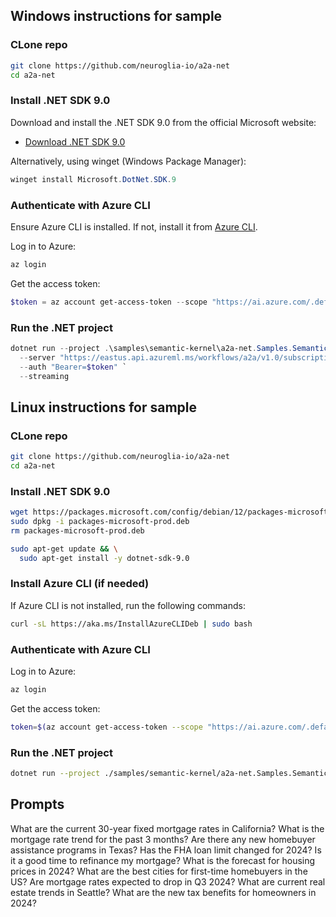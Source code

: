 
## Windows instructions for sample

### CLone repo
```bash
git clone https://github.com/neuroglia-io/a2a-net
cd a2a-net
```

### Install .NET SDK 9.0

Download and install the .NET SDK 9.0 from the official Microsoft website:

- [Download .NET SDK 9.0](https://dotnet.microsoft.com/download/dotnet/9.0)

Alternatively, using winget (Windows Package Manager):

```powershell
winget install Microsoft.DotNet.SDK.9
```

### Authenticate with Azure CLI

Ensure Azure CLI is installed. If not, install it from [Azure CLI](https://aka.ms/installazurecliwindows).

Log in to Azure:

```powershell
az login
```

Get the access token:

```powershell
$token = az account get-access-token --scope "https://ai.azure.com/.default" --query accessToken -o tsv
```

### Run the .NET project

```powershell
dotnet run --project .\samples\semantic-kernel\a2a-net.Samples.SemanticKernel.Client\a2a-net.Samples.SemanticKernel.Client.csproj `
  --server "https://eastus.api.azureml.ms/workflows/a2a/v1.0/subscriptions/921496dc-987f-410f-bd57-426eb2611356/resourceGroups/ai-agents-karthik-eu/providers/Microsoft.MachineLearningServices/workspaces/project-demo-eu-fw7g/agents/asst_8vfrJwY26XYXzNfCzhJu2IZA?api-version=2024-12-01-preview" `
  --auth "Bearer=$token" `
  --streaming
```

## Linux instructions for sample

### CLone repo
```bash
git clone https://github.com/neuroglia-io/a2a-net
cd a2a-net
```

### Install .NET SDK 9.0
```bash
wget https://packages.microsoft.com/config/debian/12/packages-microsoft-prod.deb -O packages-microsoft-prod.deb
sudo dpkg -i packages-microsoft-prod.deb
rm packages-microsoft-prod.deb
```

```bash
sudo apt-get update && \
  sudo apt-get install -y dotnet-sdk-9.0
```

### Install Azure CLI (if needed)

If Azure CLI is not installed, run the following commands:

```bash
curl -sL https://aka.ms/InstallAzureCLIDeb | sudo bash
```

### Authenticate with Azure CLI
Log in to Azure:
```bash
az login
```

Get the access token:
```bash
token=$(az account get-access-token --scope "https://ai.azure.com/.default" --query accessToken -o tsv)
```


### Run the .NET project
```bash
dotnet run --project ./samples/semantic-kernel/a2a-net.Samples.SemanticKernel.Client/a2a-net.Samples.SemanticKernel.Client.csproj --server https://eastus.api.azureml.ms/workflows/a2a/v1.0/subscriptions/921496dc-987f-410f-bd57-426eb2611356/resourceGroups/ai-agents-karthik-eu/providers/Microsoft.MachineLearningServices/workspaces/project-demo-eu-fw7g/agents/asst_8vfrJwY26XYXzNfCzhJu2IZA?api-version=2024-12-01-preview --auth "Bearer=$token" --streaming
```

## Prompts
What are the current 30-year fixed mortgage rates in California?
What is the mortgage rate trend for the past 3 months?
Are there any new homebuyer assistance programs in Texas? 
Has the FHA loan limit changed for 2024?
Is it a good time to refinance my mortgage?
What is the forecast for housing prices in 2024? 
What are the best cities for first-time homebuyers in the US?
Are mortgage rates expected to drop in Q3 2024?
What are current real estate trends in Seattle?
What are the new tax benefits for homeowners in 2024?